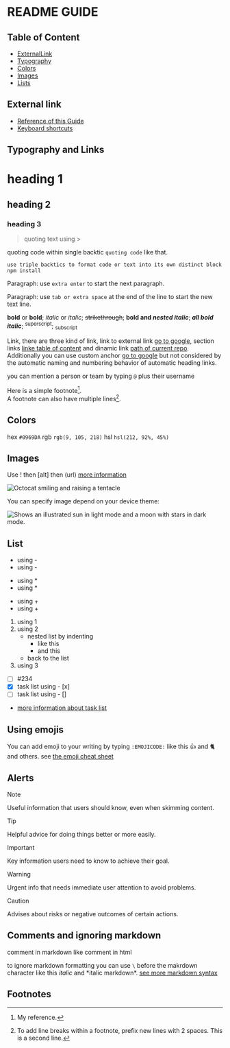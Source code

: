 # README GUIDE

## Table of Content
- [ExternalLink](#external-link)
- [Typography](#typography-and-links)
- [Colors](#colors)
- [Images](#images)
- [Lists](#list)



## External link
- [Reference of this Guide](https://docs.github.com/en/get-started/writing-on-github/getting-started-with-writing-and-formatting-on-github/basic-writing-and-formatting-syntax)
- [Keyboard shortcuts](https://docs.github.com/en/get-started/accessibility/keyboard-shortcuts)



## Typography and Links
# heading 1
## heading 2
### heading 3

> quoting text using >

quoting code within single backtic `quoting code` like that.
```
use triple backtics to format code or text into its own distinct block
npm install
```

Paragraph: use `extra enter` to start the next paragraph.

Paragraph: use `tab or extra space` at the end of the line to start the new text line.

**bold** or __bold__; *italic* or _italic_; ~~strikethrough~~; **bold and _nested italic_**; **_all bold italic_**; <sup>superscript</sup>; <sub>subscript</sub>

Link, there are three kind of link, link to external link [go to google](https://google.com), section links [linke table of content](#table-of-content) and dinamic link [path of current repo](index.html). Additionally you can use custom anchor <a href="https://google.com">go to google</a> but not considered by the automatic naming and numbering behavior of automatic heading links.

you can mention a person or team by typing `@` plus their username

Here is a simple footnote[^1].  
A footnote can also have multiple lines[^2].




## Colors
hex `#0969DA` rgb `rgb(9, 105, 218)` hsl `hsl(212, 92%, 45%)`



## Images
Use ! then [alt] then (url) [more information](https://docs.github.com/en/get-started/writing-on-github/getting-started-with-writing-and-formatting-on-github/basic-writing-and-formatting-syntax#uploading-assets)

![Octocat smiling and raising a tentacle](https://myoctocat.com/assets/images/base-octocat.svg)

You can specify image depend on your device theme:

<picture>
  <source media="(prefers-color-scheme: dark)" srcset="https://user-images.githubusercontent.com/25423296/163456776-7f95b81a-f1ed-45f7-b7ab-8fa810d529fa.png">
  <source media="(prefers-color-scheme: light)" srcset="https://user-images.githubusercontent.com/25423296/163456779-a8556205-d0a5-45e2-ac17-42d089e3c3f8.png">
  <img alt="Shows an illustrated sun in light mode and a moon with stars in dark mode." src="https://user-images.githubusercontent.com/25423296/163456779-a8556205-d0a5-45e2-ac17-42d089e3c3f8.png">
</picture>



## List
- using -
- using -
* using *
* using *
+ using +
+ using +
1. using 1
2. using 2
    - nested list by indenting
        + like this
        * and this
    - back to the list
3. using 3
- [ ] #234
- [x] task list using - [x]
- [ ] task list using - []
- [more information about task list](https://docs.github.com/en/get-started/writing-on-github/working-with-advanced-formatting/about-task-lists)




## Using emojis
You can add emoji to your writing by typing `:EMOJICODE:` like this 👍 and :cat2: and others. see [the emoji cheat sheet](https://github.com/ikatyang/emoji-cheat-sheet/blob/master/README.md)



## Alerts
> [!NOTE]
> Useful information that users should know, even when skimming content.

> [!TIP]
> Helpful advice for doing things better or more easily.

> [!IMPORTANT]
> Key information users need to know to achieve their goal.

> [!WARNING]
> Urgent info that needs immediate user attention to avoid problems.

> [!CAUTION]
> Advises about risks or negative outcomes of certain actions.



## Comments and ignoring markdown
comment in markdown like comment in html
<!-- like this -->
to ignore markdown formatting you can use `\` before the makrdown character like this *italic* and \*italic markdown\*. [see more markdown syntax](https://daringfireball.net/projects/markdown/syntax#backslash)



## Footnotes
[^1]: My reference.  
[^2]: To add line breaks within a footnote, prefix new lines with 2 spaces.
  This is a second line.
